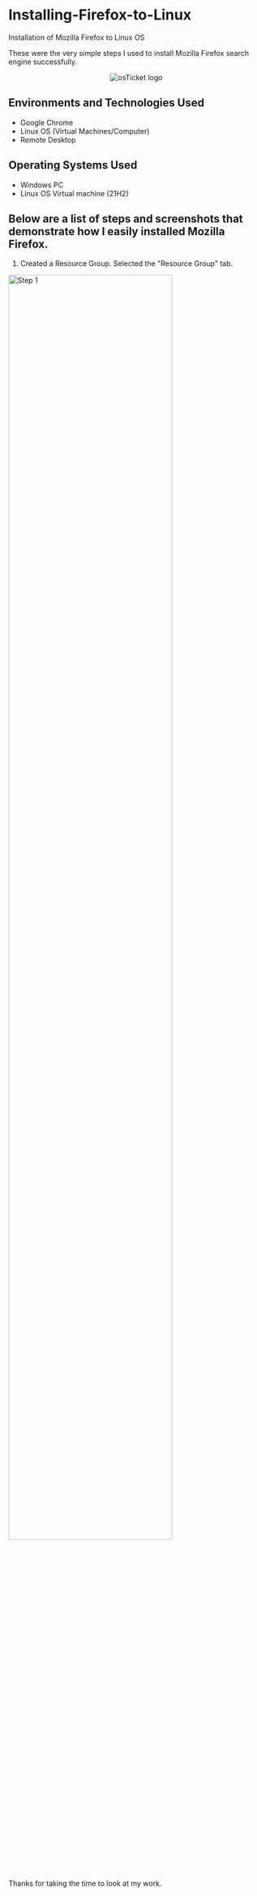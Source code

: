 # Installing-Firefox-to-Linux
Installation of Mozilla Firefox to Linux OS



These were the very simple steps I used to install Mozilla Firefox search engine successfully.
<p align="center">
<img src="https://user-images.githubusercontent.com/126700220/233702871-13a83b15-478a-4c05-b1a8-3efb8812f0b8.png" alt="osTicket logo"/>
</p>


<h2>Environments and Technologies Used</h2>

- Google Chrome
- Linux OS (Virtual Machines/Computer)
- Remote Desktop

<h2>Operating Systems Used </h2>

- Windows PC
- Linux OS Virtual machine</b> (21H2)

<h2>Below are a list of steps and screenshots that demonstrate how I easily installed Mozilla Firefox.</h2>

1. Created a Resource Group. Selected the "Resource Group" tab.  

<p>
<img src="" height="80%" width="80%" alt="Step 1"/>
</p>

</p>
<br />

Thanks for taking the time to look at my work.
